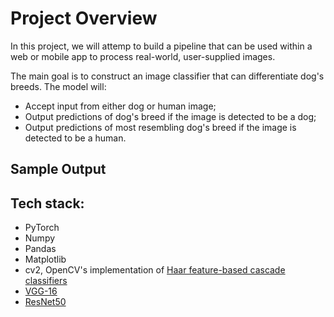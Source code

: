 # Project Overview

In this project, we will attemp to build a pipeline that can be used within a web or mobile app to process real-world, user-supplied images. 

The main goal is to construct an image classifier that can differentiate dog's breeds. The model will:
* Accept input from either dog or human image;
* Output predictions of dog's breed if the image is detected to be a dog;
* Output predictions of most resembling dog's breed if the image is detected to be a human.

## Sample Output

## Tech stack:

* PyTorch
* Numpy
* Pandas
* Matplotlib
* cv2, OpenCV's implementation of [Haar feature-based cascade classifiers](https://docs.opencv.org/trunk/d7/d8b/tutorial_py_face_detection.html)
* [VGG-16](https://neurohive.io/en/popular-networks/vgg16/)
* [ResNet50](https://www.mathworks.com/help/deeplearning/ref/resnet50.html)


